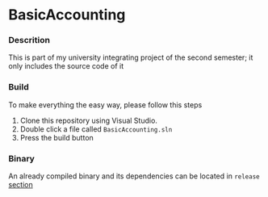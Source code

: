 # BasicAccounting
### Descrition

This is part of my university integrating project of the second semester; it only includes the source code of it
### Build

To make everything the easy way, please follow this steps
1) Clone this repository using Visual Studio.
2) Double click a file called `BasicAccounting.sln`
3) Press the build button
### Binary

An already compiled binary and  its dependencies can be located in `release` [section](https://github.com/shoriwe/BasicAccounting/releases)
